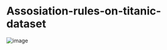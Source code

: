 # Assosiation-rules-on-titanic-dataset
![image](https://user-images.githubusercontent.com/101368864/215233375-c3c6a7ed-6241-4880-bb95-bbe61d078a92.png)

